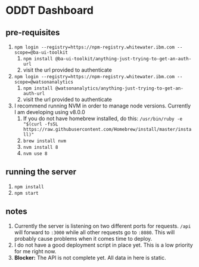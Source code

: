 # ODDT Dashboard

## pre-requisites
1. `npm login --registry=https://npm-registry.whitewater.ibm.com --scope=@ba-ui-toolkit`
    1. `npm install @ba-ui-toolkit/anything-just-trying-to-get-an-auth-url`
    2. visit the url provided to authenticate
2. `npm login --registry=https://npm-registry.whitewater.ibm.com --scope=@watsonanalytics`
    1. `npm install @watsonanalytics/anything-just-trying-to-get-an-auth-url`
    2. visit the url provided to authenticate
3. I recommend running NVM in order to manage node versions. Currently I am developing using v8.0.0
    1. If you do not have homebrew installed, do this: `/usr/bin/ruby -e "$(curl -fsSL https://raw.githubusercontent.com/Homebrew/install/master/install)"` 
    2. `brew install nvm`
    3. `nvm install 8`
    4. `nvm use 8`


## running the server
1. `npm install`
2. `npm start`

## notes
1. Currently the server is listening on two different ports for requests. `/api` will forward to `:3000` while all other requests go to `:8080`. This will probably cause problems when it comes time to deploy.
2. I do not have a good deployment script in place yet. This is a low priority for me right now.
3. **Blocker:** The API is not complete yet. All data in here is static.
